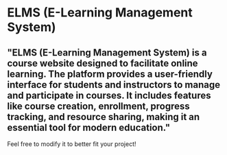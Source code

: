 # ELMS (E-Learning Management System)

## "ELMS (E-Learning Management System) is a course website designed to facilitate online learning. The platform provides a user-friendly interface for students and instructors to manage and participate in courses. It includes features like course creation, enrollment, progress tracking, and resource sharing, making it an essential tool for modern education."

Feel free to modify it to better fit your project!
